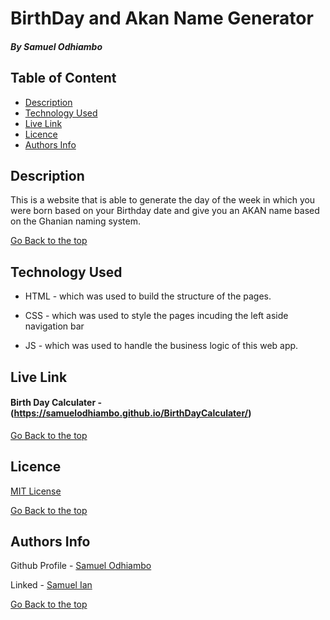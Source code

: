 # BirthDay and Akan Name Generator

##### By Samuel Odhiambo 

## Table of Content

+ [Description](#description)
+ [Technology Used](#technology-used)
+ [Live Link](#live-link)
+ [Licence](#licence)
+ [Authors Info](#authors-info)

## Description
<p>This is a website that is able to generate the day of the week in which you were born based on your Birthday date and give you an AKAN name based on the Ghanian naming system.</p>


[Go Back to the top](#birthday-and-akan-name-generator)
## Technology Used
* HTML - which was used to build the structure of the pages.

* CSS - which was used to style the pages incuding the left aside navigation bar

* JS - which was used to handle the business logic of this web app.

## Live Link
#### Birth Day Calculater - (https://samuelodhiambo.github.io/BirthDayCalculater/)

[Go Back to the top](#birthday-and-akan-name-generator)

## Licence

[MIT License](LICENSE)

[Go Back to the top](#birthday-and-akan-name-generator)

## Authors Info

Github Profile - [Samuel Odhiambo](https://github.com/samuelodhiambo)

Linked - [Samuel Ian](https://www.linkedin.com/in/osamwelian3/)

[Go Back to the top](#birthday-and-akan-name-generator)